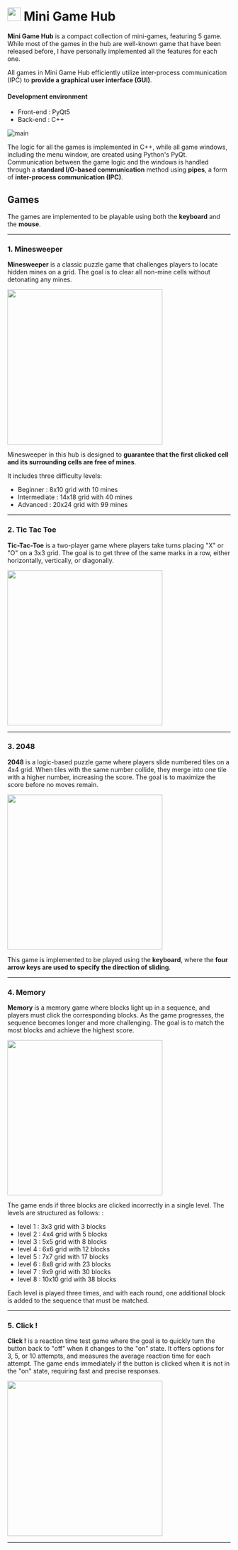 # <img src="https://github.com/kookjd7759/Mini-game-hub/blob/main/image/main_icon.png?raw=true" width="30" /> Mini Game Hub
**Mini Game Hub** is a compact collection of mini-games, featuring 5 game. While most of the games in the hub are well-known game that have been released before, I have personally implemented all the features for each one.

All games in Mini Game Hub efficiently utilize inter-process communication (IPC) to **provide a graphical user interface (GUI)**.
#### Development environment
- Front-end : PyQt5
- Back-end : C++

![main](https://github.com/kookjd7759/Mini-game-hub/blob/main/image/screenShot/main.png?raw=true)

The logic for all the games is implemented in C++, while all game windows, including the menu window, are created using Python's PyQt. Communication between the game logic and the windows is handled through a **standard I/O-based communication** method using **pipes**, a form of **inter-process communication (IPC)**.

## Games
The games are implemented to be playable using both the **keyboard** and the **mouse**.

---

### 1. Minesweeper
**Minesweeper** is a classic puzzle game that challenges players to locate hidden mines on a grid. The goal is to clear all non-mine cells without detonating any mines.

<img src="https://github.com/kookjd7759/Mini-game-hub/blob/main/image/screenShot/minesweeper.gif?raw=true" width="350" />

Minesweeper in this hub is designed to **guarantee that the first clicked cell and its surrounding cells are free of mines**. 

It includes three difficulty levels:
 - Beginner : 8x10 grid with 10 mines
 - Intermediate : 14x18 grid with 40 mines
 - Advanced : 20x24 grid with 99 mines

---

### 2. Tic Tac Toe
**Tic-Tac-Toe** is a two-player game where players take turns placing "X" or "O" on a 3x3 grid. The goal is to get three of the same marks in a row, either horizontally, vertically, or diagonally.

<img src="https://github.com/kookjd7759/Mini-game-hub/blob/main/image/screenShot/tic-tac-toe.gif?raw=true" width="350" />

---

### 3. 2048
**2048** is a logic-based puzzle game where players slide numbered tiles on a 4x4 grid. When tiles with the same number collide, they merge into one tile with a higher number, increasing the score. The goal is to maximize the score before no moves remain.

<img src="https://github.com/kookjd7759/Mini-game-hub/blob/main/image/screenShot/2048.gif?raw=true" width="350" />

This game is implemented to be played using the **keyboard**, where the **four arrow keys are used to specify the direction of sliding**.

---

### 4. Memory
**Memory** is a memory game where blocks light up in a sequence, and players must click the corresponding blocks. As the game progresses, the sequence becomes longer and more challenging. The goal is to match the most blocks and achieve the highest score.

<img src="https://github.com/kookjd7759/Mini-game-hub/blob/main/image/screenShot/memory.gif?raw=true" width="350" />

The game ends if three blocks are clicked incorrectly in a single level. The levels are structured as follows: :
 - level 1 : 3x3 grid with 3 blocks
 - level 2 : 4x4 grid with 5 blocks
 - level 3 : 5x5 grid with 8 blocks
 - level 4 : 6x6 grid with 12 blocks
 - level 5 : 7x7 grid with 17 blocks
 - level 6 : 8x8 grid with 23 blocks
 - level 7 : 9x9 grid with 30 blocks
 - level 8 : 10x10 grid with 38 blocks
 
 Each level is played three times, and with each round, one additional block is added to the sequence that must be matched.

---

### 5. Click !
**Click !** is a reaction time test game where the goal is to quickly turn the button back to "off" when it changes to the "on" state. It offers options for 3, 5, or 10 attempts, and measures the average reaction time for each attempt. The game ends immediately if the button is clicked when it is not in the "on" state, requiring fast and precise responses.

<img src="https://github.com/kookjd7759/Mini-game-hub/blob/main/image/screenShot/click.gif?raw=true" width="350" />

---
